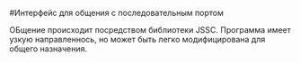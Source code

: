 #Интерфейс для общения с последовательным портом

ОБщение происходит посредством библиотеки JSSC. Программа имеет узкую направленнось, но может быть легко модифицирована для общего назначения. 



